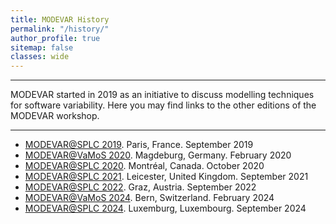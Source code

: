 ```yaml
---
title: MODEVAR History
permalink: "/history/"
author_profile: true
sitemap: false
classes: wide
---
```


---
MODEVAR started in 2019 as an initiative to discuss modelling techniques for software variability. Here you may find links to the other editions of the MODEVAR workshop. 

---

- [MODEVAR@SPLC 2019](https://modevar.github.io/2019/). Paris, France. September 2019
- [MODEVAR@VaMoS 2020](https://modevar.github.io/vamos-2020/). Magdeburg, Germany. February 2020
- [MODEVAR@SPLC 2020](https://modevar.github.io/splc-2020). Montréal, Canada. October 2020
- [MODEVAR@SPLC 2021](https://modevar.github.io/2021). Leicester, United Kingdom. September 2021 
- [MODEVAR@SPLC 2022](https://modevar.github.io/2022). Graz, Austria. September 2022 
- [MODEVAR@VaMoS 2024](https://modevar.github.io/vamos-2024). Bern, Switzerland. February 2024
- [MODEVAR@SPLC 2024](https://modevar.github.io/splc-2024/). Luxemburg, Luxembourg. September 2024
